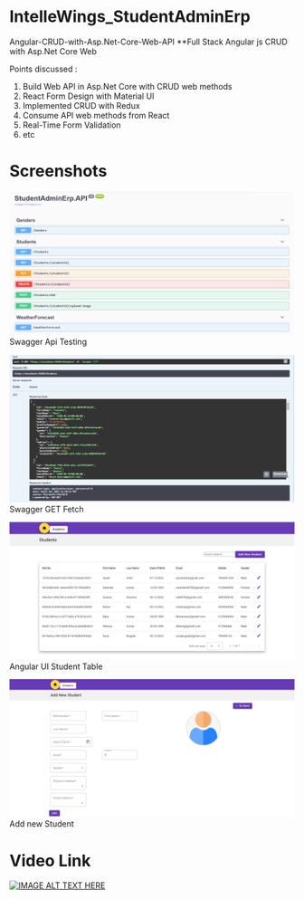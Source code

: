 # IntelleWings_StudentAdminErp

Angular-CRUD-with-Asp.Net-Core-Web-API
**Full Stack Angular js CRUD with Asp.Net Core Web

Points discussed :
 
  1. Build Web API in Asp.Net Core with CRUD web methods
  2. React Form Design with Material UI
  3. Implemented CRUD with Redux
  4. Consume API web methods from React
  5. Real-Time Form Validation
  6. etc

# Screenshots
![Screenshot](1.png)
Swagger Api Testing

![Screenshot](2.png)
Swagger GET Fetch

![Screenshot](3.png)
Angular UI Student Table

![Screenshot](4.png)
Add new Student

# Video Link
[![IMAGE ALT TEXT HERE](https://img.youtube.com/vi/ndUI6IDt5M4/1.jpg)](https://www.youtube.com/watch?v=ndUI6IDt5M4)







